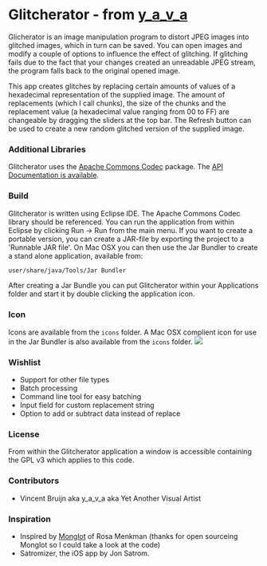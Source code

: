 Glitcherator - from [y_a_v_a](http://www.y-a-v-a.org)
=====================================================

Glicherator is an image manipulation program to distort JPEG images into glitched images, which in turn can be saved. You can open images and modify a couple of options to influence the effect of glitching. If glitching fails due to the fact that your changes created an unreadable JPEG stream, the program falls back to the original opened image.

This app creates glitches by replacing certain amounts of values of a hexadecimal representation of the supplied image. The amount of replacements (which I call chunks), the size of the chunks and the replacement value (a hexadecimal value ranging from 00 to FF) are changeable by dragging the sliders at the top bar. The Refresh button can be used to create a new random glitched version of the supplied image.

### Additional Libraries ###
Glitcherator uses the [Apache Commons Codec](http://commons.apache.org/codec/) package. The [API Documentation is available](http://commons.apache.org/codec/apidocs/org/apache/commons/codec/binary/Hex.html).

### Build ###
Glitcherator is written using Eclipse IDE. The Apache Commons Codec library should be referenced. You can run the application from within Eclipse by clicking Run -> Run from the main menu.
If you want to create a portable version, you can create a JAR-file by exporting the project to a 'Runnable JAR file'.
On Mac OSX you can then use the Jar Bundler to create a stand alone application, available from:
```bash
user/share/java/Tools/Jar Bundler
```
After creating a Jar Bundle you can put Glitcherator within your Applications folder and start it by double clicking the application icon.

### Icon ###
Icons are available from the `icons` folder. A Mac OSX complient icon for use in the Jar Bundler is also available from the `icons` folder.
![](https://raw.github.com/y-a-v-a/glitcherator/master/icons/g128.png)

### Wishlist ###
* Support for other file types
* Batch processing
* Command line tool for easy batching
* Input field for custom replacement string
* Option to add or subtract data instead of replace

### License ###

From within the Glitcherator application a window is accessible containing the GPL v3 which applies to this code.

### Contributors ###

* Vincent Bruijn aka y_a_v_a aka Yet Another Visual Artist

### Inspiration ###
* Inspired by [Monglot](http://rosa-menkman.blogspot.nl/search/label/Monglot) of Rosa Menkman (thanks for open sourceing Monglot so I could take a look at the code)
* Satromizer, the iOS app by Jon Satrom.